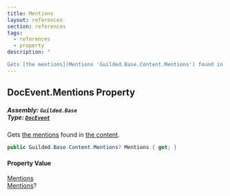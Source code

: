 ```yaml
---
title: Mentions
layout: references
section: references
tags:
  - references
  - property
description: "

Gets [the mentions](Mentions 'Guilded.Base.Content.Mentions') found in [the content](Doc.Content 'Guilded.Base.Content.Doc.Content')."
---
```


## DocEvent.Mentions Property
##### **Assembly:** `Guilded.Base`<br/>**Type:** [`DocEvent`](DocEvent 'Guilded.Base.Events.DocEvent')

Gets [the mentions](Mentions 'Guilded.Base.Content.Mentions') found in [the content](Doc.Content 'Guilded.Base.Content.Doc.Content').

```csharp
public Guilded.Base.Content.Mentions? Mentions { get; }
```

#### Property Value
[Mentions](Mentions 'Guilded.Base.Content.Mentions')  
[Mentions](Mentions 'Guilded.Base.Content.Mentions')?